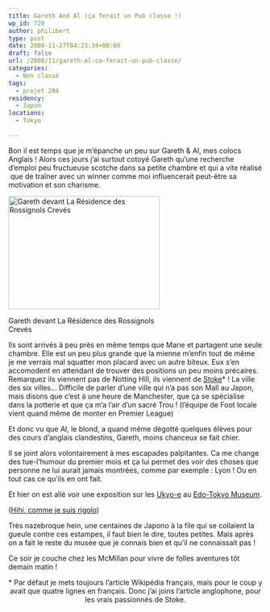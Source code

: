 ```yaml
---
title: Gareth And Al (ça ferait un Pub classe !)
wp_id: 720
author: philibert
type: post
date: 2008-11-27T04:23:34+00:00
draft: false
url: /2008/11/gareth-al-ca-ferait-un-pub-classe/
categories:
  - Non classé
tags:
  - projet 204
residency:
  - Japon
locations:
  - Tokyo

---
```

Bon il est temps que je m&rsquo;épanche un peu sur Gareth & Al, mes colocs Anglais ! Alors ces jours j&rsquo;ai surtout cotoyé Gareth qu&rsquo;une recherche d&#8217;emploi peu fructueuse scotche dans sa petite chambre et qui a vite réalisé  que de traîner avec un winner comme moi influencerait peut-être sa motivation et son charisme.

<div id="attachment_723" class="wp-caption alignright" style="max-width: 300px">
  <a href="http://benmerde.com/wp-content/uploads/img_5403.jpg"><img class="size-medium wp-image-723" title="img_5403" src="http://benmerde.com/wp-content/uploads/img_5403.jpg" alt="Gareth devant La Résidence des Rossignols Crevés" width="300" height="225" /></a>
  
  <p class="wp-caption-text">
    Gareth devant La Résidence des Rossignols Crevés
  </p>
</div>

Ils sont arrivés à peu près en même temps que Marie et partagent une seule chambre. Elle est un peu plus grande que la mienne m&rsquo;enfin tout de même je me verrais mal squatter mon placard avec un autre biteux. Eux s&rsquo;en accomodent en attendant de trouver des positions un peu moins précaires. Remarquez ils viennent pas de Notting Hill, ils viennent de <a title="Stoke" href="http://en.wikipedia.org/wiki/Stoke-on-Trent" target="_blank">Stoke</a>* ! La ville des six villes&#8230; Difficile de parler d&rsquo;une ville qui n&rsquo;a pas son Mall au Japon, mais disons que c&rsquo;est à une heure de Manchester, que ça se spécialise dans la potterie et que ça m&rsquo;a l&rsquo;air d&rsquo;un sacré Trou ! (l&rsquo;équipe de Foot locale vient quand même de monter en Premier League)

Et donc vu que Al, le blond, a quand même dégotté quelques élèves pour des cours d&rsquo;anglais clandestins, Gareth, moins chanceux se fait chier.
  
Il se joint alors volontairement à mes escapades palpitantes. Ca me change des tue-l&rsquo;humour du premier mois et ça lui permet des voir des choses que personne ne lui aurait jamais montrées, comme par exemple : Lyon ! Ou en tout cas ce qu&rsquo;ils en ont fait.
  
Et hier on est allé voir une exposition sur les <a title="Ukyo-e" href="http://fr.wikipedia.org/wiki/Ukiyo-e" target="_blank">Ukyo-e</a> au <a title="hihihi" href="http://ja.wikipedia.org/wiki/東京都江戸東京博物館" target="_blank">Edo-Tokyo Museum</a>.
  
(<a title="Edo-Tokyo Museum" href="http://en.wikipedia.org/wiki/Edo-Tokyo_Museum" target="_blank">Hihi, comme je suis rigolo</a>) 
  
Très nazebroque hein, une centaines de Japono à la file qui se collaient la gueule contre ces estampes, il faut bien le dire, toutes petites. Mais après on a fait le reste du musée que je connais bien et qu&rsquo;il ne connaissait pas !

Ce soir je couche chez les McMillan pour vivre de folles aventures tôt demain matin ! 

<p style="text-align: center;">
  * Par défaut je mets toujours l&rsquo;article Wikipédia français, mais pour le coup y avait que quatre lignes en français. Donc j&rsquo;ai joins l&rsquo;article anglophone, pour les vrais passionnés de Stoke.
</p>